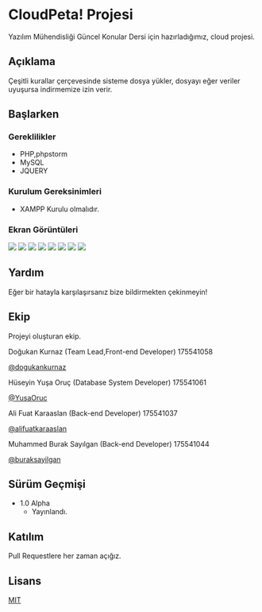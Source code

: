   # CloudPeta! Projesi

Yazılım Mühendisliği Güncel Konular Dersi için hazırladığımız, cloud projesi.

## Açıklama

Çeşitli kurallar çerçevesinde sisteme dosya yükler, dosyayı eğer veriler uyuşursa indirmemize izin verir.

## Başlarken

### Gereklilikler

* PHP,phpstorm
* MySQL
* JQUERY


### Kurulum Gereksinimleri

* XAMPP Kurulu olmalıdır.

### Ekran Görüntüleri

![](https://i.hizliresim.com/jdjan72.png)
![](https://i.hizliresim.com/f3hi8fm.png)
![](https://i.hizliresim.com/3w41qaw.png)
![](https://i.hizliresim.com/qltvwgw.png)
![](https://i.hizliresim.com/2pvbie3.png)
![](https://i.hizliresim.com/drlsu7i.png)
![](https://i.hizliresim.com/95o6d71.png)
![](https://i.hizliresim.com/8zdr56n.png)

## Yardım

Eğer bir hatayla karşılaşırsanız bize bildirmekten çekinmeyin!


## Ekip

Projeyi oluşturan ekip.

 Doğukan Kurnaz  (Team Lead,Front-end Developer)
 175541058
 
 [@dogukankurnaz](https://github.com/dogukankurnaz)
 
 Hüseyin Yuşa Oruç (Database System Developer)
 175541061
 
 [@YusaOruc](https://github.com/YusaOruc)

 Ali Fuat Karaaslan (Back-end Developer)
 175541037
 
 [@alifuatkaraaslan]()
 
 Muhammed Burak Sayılgan  (Back-end Developer)
 175541044
 
 [@buraksayilgan](https://github.com/buraksayilgan)


## Sürüm Geçmişi


* 1.0 Alpha
    * Yayınlandı.

## Katılım
Pull Requestlere her zaman açığız.


## Lisans
[MIT](https://choosealicense.com/licenses/mit/)
